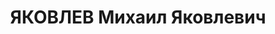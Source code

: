 ---
title: ЯКОВЛЕВ Михаил Яковлевич
description: "Род. в 1900, член ВКП(б) с 1920. Батальонный комиссар, начальник отдела\
  \ агитации, пропаганды и печати Политуправления СибВО \n  Арестован 06.03.1937.\
  \ Приговор: ВК ВС СССР, 27.10.1937 – ВМН. Расстрелян 1937. \n  Реабилитирован 28.11.1956"
---